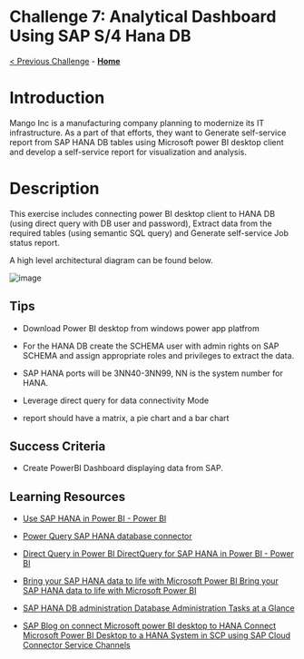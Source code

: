 # Challenge 7: Analytical Dashboard Using SAP S/4 Hana DB
[< Previous Challenge](./06-Start-Stop-Automation.md) - **[Home](../README.md)** 

# Introduction  

Mango Inc is a manufacturing company planning to modernize its IT infrastructure. As a part of that efforts, they want to Generate self-service report from SAP HANA DB tables using Microsoft power BI desktop client and develop a self-service report for visualization and analysis. 

 

# Description 
    
  
  This exercise includes connecting power BI desktop client to HANA DB (using direct query with DB user and password), Extract data from the required tables (using semantic SQL query) and Generate self-service Job status report.
  
  A high level architectural diagram can be found below.
  
  
![image](https://user-images.githubusercontent.com/81314847/115074617-eefa6580-9ec7-11eb-9eaa-ca09b29708cb.png)
 


## Tips
 

   * Download Power  BI  desktop from windows power app platfrom  

   * For the HANA DB create the SCHEMA user with admin rights on SAP SCHEMA and assign appropriate roles and privileges to extract the data. 

   * SAP HANA ports will be 3NN40-3NN99, NN is the system number for HANA.

   * Leverage direct query for data connectivity Mode  

   * report should have a matrix, a pie chart and a bar chart 

 
## Success Criteria

- Create PowerBI Dashboard displaying data from SAP.
 

## Learning Resources 

* [Use SAP HANA in Power BI - Power BI](https://docs.microsoft.com/en-us/power-bi/connect-data/desktop-sap-hana)

* [Power Query SAP HANA database connector](https://docs.microsoft.com/en-us/power-query/connectors/sap-hana/overview)

* [Direct Query in Power BI DirectQuery for SAP HANA in Power BI - Power BI](https://docs.microsoft.com/en-us/power-bi/connect-data/desktop-directquery-sap-hana)

* [Bring your SAP HANA data to life with Microsoft Power BI  Bring your SAP HANA data to life with Microsoft Power BI](https://powerbi.microsoft.com/en-us/blog/bring-your-sap-hana-data-to-life-with-microsoft-power-bi/)

* [SAP HANA DB administration Database Administration Tasks at a Glance](https://help.sap.com/viewer/6b94445c94ae495c83a19646e7c3fd56/2.0.02/en-US/e77aff8345c640698b69173c034ce094.html)

* [SAP Blog on connect Microsoft power BI desktop to HANA Connect Microsoft Power BI Desktop to a HANA System in SCP using SAP Cloud Connector Service Channels](https://blogs.sap.com/2017/01/23/connect-microsoft-power-bi-desktop-to-a-hana-system-in-hcp-using-hana-cloud-connector-service-channels/)






